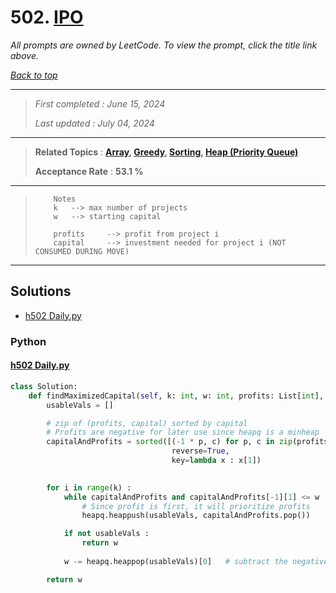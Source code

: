 # 502. [IPO](<https://leetcode.com/problems/ipo>)

*All prompts are owned by LeetCode. To view the prompt, click the title link above.*

*[Back to top](<../README.md>)*

------

> *First completed : June 15, 2024*
>
> *Last updated : July 04, 2024*

------

> **Related Topics** : **[Array](<by_topic/Array.md>), [Greedy](<by_topic/Greedy.md>), [Sorting](<by_topic/Sorting.md>), [Heap (Priority Queue)](<by_topic/Heap (Priority Queue).md>)**
>
> **Acceptance Rate** : **53.1 %**

------

> ``` 
>     Notes
>     k   --> max number of projects
>     w   --> starting capital
> 
>     profits     --> profit from project i
>     capital     --> investment needed for project i (NOT CONSUMED DURING MOVE)
> ```

------

## Solutions

- [h502 Daily.py](<../my-submissions/h502 Daily.py>)
### Python
#### [h502 Daily.py](<../my-submissions/h502 Daily.py>)
```Python
class Solution:
    def findMaximizedCapital(self, k: int, w: int, profits: List[int], capital: List[int]) -> int:
        usableVals = []

        # zip of (profits, capital) sorted by capital
        # Profits are negative for later use since heapq is a minheap
        capitalAndProfits = sorted([(-1 * p, c) for p, c in zip(profits, capital)], 
                                    reverse=True, 
                                    key=lambda x : x[1])
        

        for i in range(k) :
            while capitalAndProfits and capitalAndProfits[-1][1] <= w :
                # Since profit is first, it will prioritize profits
                heapq.heappush(usableVals, capitalAndProfits.pop())

            if not usableVals :
                return w
            
            w -= heapq.heappop(usableVals)[0]   # subtract the negative profit

        return w

```

